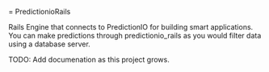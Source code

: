 = PredictionioRails

Rails Engine that connects to PredictionIO for building
smart applications.
You can make predictions through predictionio_rails as you would
filter data using a database server.


TODO:
Add documenation as this project grows.
